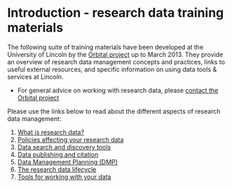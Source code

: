 # Introduction - research data training materials

The following suite of training materials have been developed at the University of Lincoln by the [Orbital project](http://orbital.blogs.lincoln.ac.uk/) up to March 2013. They provide an overview of research data management concepts and practices, links to useful external resources, and specific information on using data tools & services at Lincoln.

* For general advice on working with research data, please [contact the Orbital project](https://orbital.lincoln.ac.uk/contact)

Please use the links below to read about the different aspects of research data management:

1. [What is research data?](https://orbital.lincoln.ac.uk/training-what)
2. [Policies affecting your research data](https://orbital.lincoln.ac.uk/training-policies)
3. [Data search and discovery tools](https://orbital.lincoln.ac.uk/training-discovery)
4. [Data publishing and citation](https://orbital.lincoln.ac.uk/training-pubcite)
5. [Data Management Planning (DMP)](https://orbital.lincoln.ac.uk/training-dmp)
6. [The research data lifecycle](https://orbital.lincoln.ac.uk/training-lifecycle)
7. [Tools for working with your data](https://orbital.lincoln.ac.uk/training-tools)